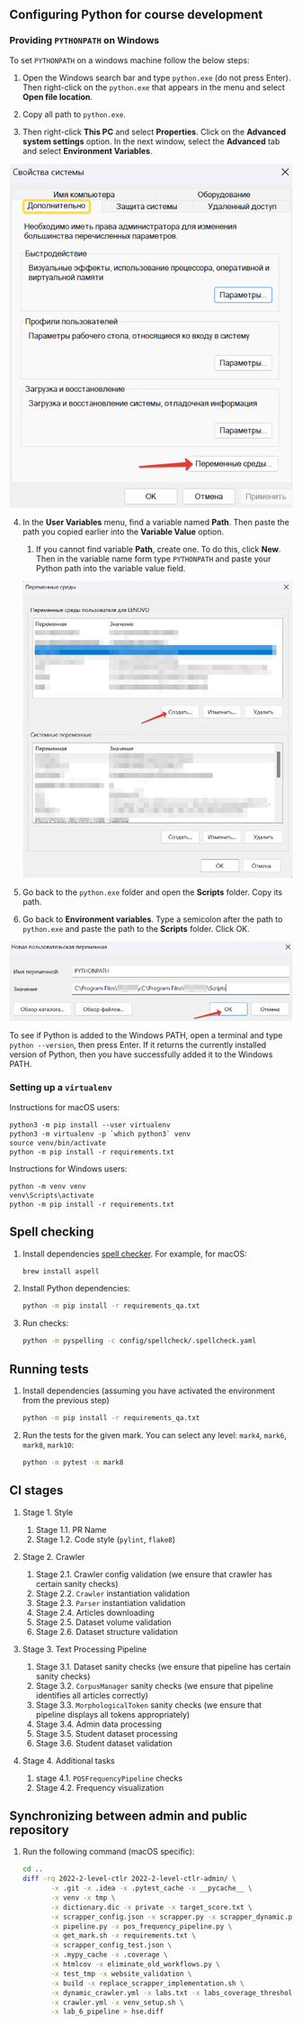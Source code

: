 ## Configuring Python for course development

### Providing `PYTHONPATH` on Windows

To set `PYTHONPATH` on a windows machine follow the below steps:
1. Open the Windows search bar and type `python.exe` (do not press Enter). 
Then right-click on the `python.exe` that appears in the menu and select **Open file location**.
   

2. Copy all path to `python.exe`.
   

3. Then right-click **This PC** and select **Properties**. Сlick on the **Advanced system settings** option. 
In the next window, select the **Advanced** tab and select **Environment Variables**.

![](../images/properties.png)

4. In the **User Variables** menu, find a variable named **Path**. 
Then paste the path you copied earlier into the **Variable Value** option.

    1. If you cannot find variable **Path**, create one. To do this, click **New**. 
   Then in the variable name form type `PYTHONPATH` and paste your Python path into the variable value field.
   

   ![](../images/new_pythonpath.png)
   
5. Go back to the `python.exe` folder and open the **Scripts** folder. Copy its path.


6. Go back to **Environment variables**. Type a semicolon after the path to `python.exe` and 
paste the path to the **Scripts** folder. Click OK.

![](../images/creating_pythonpath.png)

To see if Python is added to the Windows PATH, open a terminal and type `python --version`, then press Enter. 
If it returns the currently installed version of Python, then you have successfully added it to the Windows PATH.


### Setting up a `virtualenv`

Instructions for macOS users:

```
python3 -m pip install --user virtualenv
python3 -m virtualenv -p `which python3` venv
source venv/bin/activate
python -m pip install -r requirements.txt
```

Instructions for Windows users:

```
python -m venv venv
venv\Scripts\activate
python -m pip install -r requirements.txt
```
## Spell checking

1. Install dependencies 
   [spell checker](https://facelessuser.github.io/pyspelling/#usage-in-linux). 
   For example, for macOS:

   ```bash
   brew install aspell
   ```

1. Install Python dependencies:

   ```bash
   python -m pip install -r requirements_qa.txt
   ```

1. Run checks:

   ```bash
   python -m pyspelling -c config/spellcheck/.spellcheck.yaml
   ```

## Running tests

1. Install dependencies (assuming you have activated the environment from the previous step)
   ```bash
   python -m pip install -r requirements_qa.txt
   ```
   
1. Run the tests for the given mark. You can select any level: `mark4`, `mark6`, `mark8`, `mark10`:
   
   ```bash
   python -m pytest -m mark8
   ```

## CI stages

1. Stage 1. Style
   1. Stage 1.1. PR Name
   1. Stage 1.2. Code style (`pylint`, `flake8`)
   
1. Stage 2. Crawler
   1. Stage 2.1. Crawler config validation (we ensure that crawler has certain sanity checks)
   1. Stage 2.2. `Crawler` instantiation validation
   1. Stage 2.3. `Parser` instantiation validation
   1. Stage 2.4. Articles downloading
   1. Stage 2.5. Dataset volume validation
   1. Stage 2.6. Dataset structure validation
   
1. Stage 3. Text Processing Pipeline
   1. Stage 3.1. Dataset sanity checks (we ensure that pipeline has certain sanity checks)
   1. Stage 3.2. `CorpusManager` sanity checks (we ensure that pipeline identifies all articles correctly)
   1. Stage 3.3. `MorphologicalToken` sanity checks (we ensure that pipeline displays all tokens appropriately)
   1. Stage 3.4. Admin data processing
   1. Stage 3.5. Student dataset processing
   1. Stage 3.6. Student dataset validation
   
1. Stage 4. Additional tasks
   1. stage 4.1. `POSFrequencyPipeline` checks
   1. Stage 4.2. Frequency visualization
   

## Synchronizing between admin and public repository

1. Run the following command (macOS specific):
 
   ```bash
   cd ..
   diff -rq 2022-2-level-ctlr 2022-2-level-ctlr-admin/ \
          -x .git -x .idea -x .pytest_cache -x __pycache__ \
          -x venv -x tmp \
          -x dictionary.dic -x private -x target_score.txt \
          -x scrapper_config.json -x scrapper.py -x scrapper_dynamic.py -x scrapper_dynamic_config.json\
          -x pipeline.py -x pos_frequency_pipeline.py \
          -x get_mark.sh -x requirements.txt \
          -x scrapper_config_test.json \
          -x .mypy_cache -x .coverage \
          -x htmlcov -x eliminate_old_workflows.py \
          -x test_tmp -x website_validation \
          -x build -x replace_scrapper_implementation.sh \
          -x dynamic_crawler.yml -x labs.txt -x labs_coverage_thresholds.json \
          -x crawler.yml -x venv_setup.sh \
          -x lab_6_pipeline > hse.diff
   ```
   
